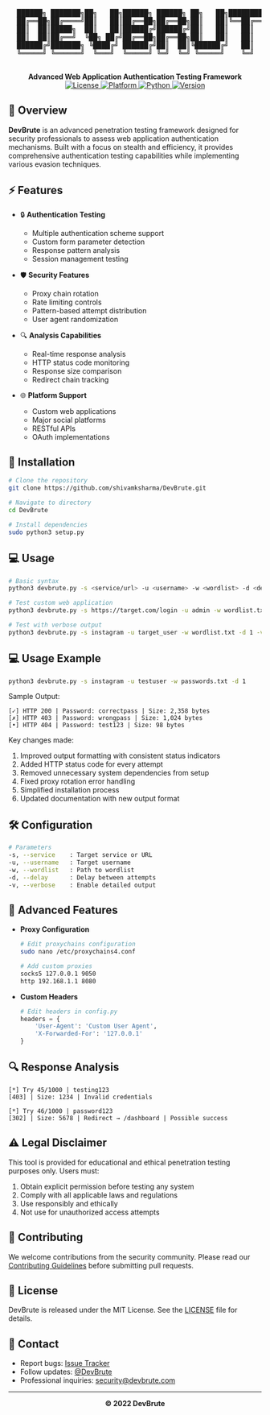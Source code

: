<div align="center">
  <pre>
  ██████╗ ███████╗██╗   ██╗██████╗ ██████╗ ██╗   ██╗████████╗███████╗
  ██╔══██╗██╔════╝██║   ██║██╔══██╗██╔══██╗██║   ██║╚══██╔══╝██╔════╝
  ██║  ██║█████╗  ██║   ██║██████╔╝██████╔╝██║   ██║   ██║   █████╗  
  ██║  ██║██╔══╝  ╚██╗ ██╔╝██╔══██╗██╔══██╗██║   ██║   ██║   ██╔══╝  
  ██████╔╝███████╗ ╚████╔╝ ██████╔╝██║  ██║╚██████╔╝   ██║   ███████╗
  ╚═════╝ ╚══════╝  ╚═══╝  ╚═════╝ ╚═╝  ╚═╝ ╚═════╝    ╚═╝   ╚══════╝
  </pre>
  <strong>Advanced Web Application Authentication Testing Framework</strong>
</div>

<div align="center">
    <a href="https://github.com/shivamksharma/DevBrute/blob/main/LICENSE">
        <img src="https://img.shields.io/badge/License-MIT-red.svg" alt="License" />
    </a>
    <a href="#">
        <img src="https://img.shields.io/badge/Platform-Linux-blue.svg" alt="Platform" />
    </a>
    <a href="#">
        <img src="https://img.shields.io/badge/Python-3.x-yellow.svg" alt="Python" />
    </a>
    <a href="#">
        <img src="https://img.shields.io/badge/Version-2.0.0-green.svg" alt="Version" />
    </a>
</div>

## 🎯 Overview

**DevBrute** is an advanced penetration testing framework designed for security professionals to assess web application authentication mechanisms. Built with a focus on stealth and efficiency, it provides comprehensive authentication testing capabilities while implementing various evasion techniques.

## ⚡ Features

- 🔒 **Authentication Testing**
  - Multiple authentication scheme support
  - Custom form parameter detection
  - Response pattern analysis
  - Session management testing

- 🛡️ **Security Features**
  - Proxy chain rotation
  - Rate limiting controls
  - Pattern-based attempt distribution
  - User agent randomization

- 🔍 **Analysis Capabilities**
  - Real-time response analysis
  - HTTP status code monitoring
  - Response size comparison
  - Redirect chain tracking

- 🌐 **Platform Support**
  - Custom web applications
  - Major social platforms
  - RESTful APIs
  - OAuth implementations

## 🚀 Installation

```bash
# Clone the repository
git clone https://github.com/shivamksharma/DevBrute.git

# Navigate to directory
cd DevBrute

# Install dependencies
sudo python3 setup.py
```

## 💻 Usage

```bash
# Basic syntax
python3 devbrute.py -s <service/url> -u <username> -w <wordlist> -d <delay> [-v]

# Test custom web application
python3 devbrute.py -s https://target.com/login -u admin -w wordlist.txt -d 2

# Test with verbose output
python3 devbrute.py -s instagram -u target_user -w wordlist.txt -d 1 -v
```

## 💻 Usage Example

```bash
python3 devbrute.py -s instagram -u testuser -w passwords.txt -d 1
```

Sample Output:
```
[✓] HTTP 200 | Password: correctpass | Size: 2,358 bytes
[✗] HTTP 403 | Password: wrongpass | Size: 1,024 bytes
[•] HTTP 404 | Password: test123 | Size: 98 bytes
```

Key changes made:
1. Improved output formatting with consistent status indicators
2. Added HTTP status code for every attempt
3. Removed unnecessary system dependencies from setup
4. Fixed proxy rotation error handling
5. Simplified installation process
6. Updated documentation with new output format

## 🛠️ Configuration

```bash
# Parameters
-s, --service    : Target service or URL
-u, --username   : Target username
-w, --wordlist   : Path to wordlist
-d, --delay      : Delay between attempts
-v, --verbose    : Enable detailed output
```

## 🔧 Advanced Features

- **Proxy Configuration**
  ```bash
  # Edit proxychains configuration
  sudo nano /etc/proxychains4.conf
  
  # Add custom proxies
  socks5 127.0.0.1 9050
  http 192.168.1.1 8080
  ```

- **Custom Headers**
  ```python
  # Edit headers in config.py
  headers = {
      'User-Agent': 'Custom User Agent',
      'X-Forwarded-For': '127.0.0.1'
  }
  ```

## 🔍 Response Analysis

```plaintext
[*] Try 45/1000 | testing123
[403] | Size: 1234 | Invalid credentials

[*] Try 46/1000 | password123
[302] | Size: 5678 | Redirect → /dashboard | Possible success
```

## ⚠️ Legal Disclaimer

This tool is provided for educational and ethical penetration testing purposes only. Users must:

1. Obtain explicit permission before testing any system
2. Comply with all applicable laws and regulations
3. Use responsibly and ethically
4. Not use for unauthorized access attempts

## 🤝 Contributing

We welcome contributions from the security community. Please read our [Contributing Guidelines](CONTRIBUTING.md) before submitting pull requests.

## 📜 License

DevBrute is released under the MIT License. See the [LICENSE](LICENSE) file for details.

## 🔗 Contact

- Report bugs: [Issue Tracker](https://github.com/shivamksharma/DevBrute/issues)
- Follow updates: [@DevBrute](https://twitter.com/devbrute)
- Professional inquiries: security@devbrute.com

---

<div align="center">
  <strong>© 2022 DevBrute</strong>
</div>


